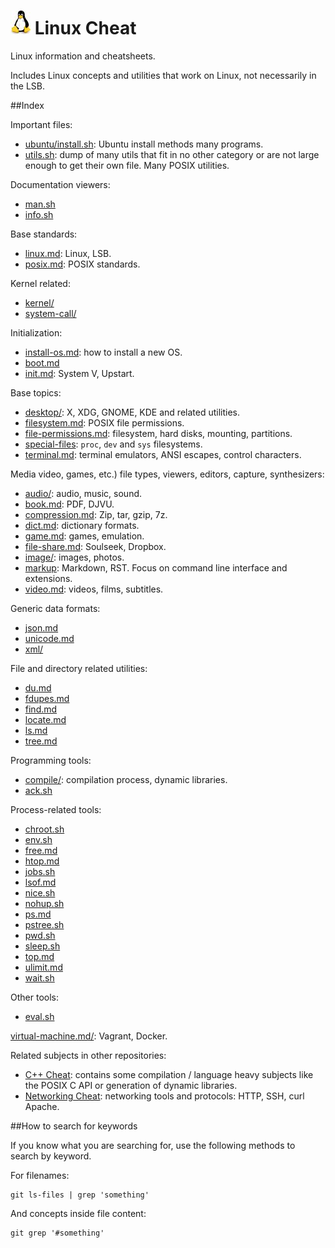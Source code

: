 # ![logo](logo.jpg) Linux Cheat

Linux information and cheatsheets.

Includes Linux concepts and utilities that work on Linux, not necessarily in the LSB.

##Index

Important files:

- [ubuntu/install.sh](ubuntu/install.sh): Ubuntu install methods many programs.
- [utils.sh](utils.sh): dump of many utils that fit in no other category or are not large enough to get their own file. Many POSIX utilities.

Documentation viewers:

- [man.sh](man.sh)
- [info.sh](info.sh)

Base standards:

- [linux.md](linux.md): Linux, LSB.
- [posix.md](posix.md): POSIX standards.

Kernel related:

- [kernel/](kernel/)
- [system-call/](system-call/)

Initialization:

- [install-os.md](install-os.md): how to install a new OS.
- [boot.md](boot.md)
- [init.md](init.md): System V, Upstart.

Base topics:

- [desktop/](desktop/): X, XDG, GNOME, KDE and related utilities.
- [filesystem.md](filesystem.md): POSIX file permissions.
- [file-permissions.md](file-permissions.md): filesystem, hard disks, mounting, partitions.
- [special-files](special-files): `proc`, `dev` and `sys` filesystems.
- [terminal.md](terminal.md): terminal emulators, ANSI escapes, control characters.

Media video, games, etc.) file types, viewers, editors, capture, synthesizers:

- [audio/](audio/): audio, music, sound.
- [book.md](book.md): PDF, DJVU.
- [compression.md](compression.md): Zip, tar, gzip, 7z.
- [dict.md](dict.md): dictionary formats.
- [game.md](game.md): games, emulation.
- [file-share.md](files-share.md):  Soulseek, Dropbox.
- [image/](image/): images, photos.
- [markup](markup/): Markdown, RST. Focus on command line interface and extensions.
- [video.md](video.md): videos, films, subtitles.

Generic data formats:

- [json.md](json.md)
- [unicode.md](unicode.md)
- [xml/](xml/)

File and directory related utilities:

- [du.md](du.md)
- [fdupes.md](fdupes.md)
- [find.md](find.md)
- [locate.md](locate.md)
- [ls.md](ls.md)
- [tree.md](tree.md)

Programming tools:

- [compile/](compile/): compilation process, dynamic libraries.
- [ack.sh](ack.sh)

Process-related tools:

- [chroot.sh](chroot.sh)
- [env.sh](env.sh)
- [free.md](env.md)
- [htop.md](htop.md)
- [jobs.sh](jobs.sh)
- [lsof.md](lsof.md)
- [nice.sh](nice.sh)
- [nohup.sh](nohup.sh)
- [ps.md](ps.md)
- [pstree.sh](pstree.sh)
- [pwd.sh](pwd.sh)
- [sleep.sh](sleep.sh)
- [top.md](top.md)
- [ulimit.md](ulimit.md)
- [wait.sh](wait.sh)

Other tools:

- [eval.sh](eval.sh)

[virtual-machine.md/](virtual-machine/): Vagrant, Docker.

Related subjects in other repositories:

- [C++ Cheat](https://github.com/cirosantilli/cpp-cheat): contains some compilation / language heavy subjects like the POSIX C API or generation of dynamic libraries.
- [Networking Cheat](https://github.com/cirosantilli/networking-tutorial): networking tools and protocols: HTTP, SSH, curl Apache.

##How to search for keywords

If you know what you are searching for, use the following methods to search by keyword.

For filenames:

    git ls-files | grep 'something'

And concepts inside file content:

    git grep '#something'
